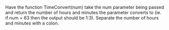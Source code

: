 Have the function TimeConvert(num) take
the num parameter being passed and return the number of hours and minutes
the parameter converts to (ie. if num = 63 then the output should be 1:3).
Separate the number of hours and minutes with a colon.
